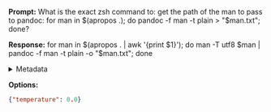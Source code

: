 **Prompt:**
What is the exact zsh command to: get the path of the man to pass to pandoc: for man in $(apropos .); do pandoc -f man -t plain > "$man.txt"; done?


**Response:**
for man in $(apropos . | awk '{print $1}'); do man -T utf8 $man | pandoc -f man -t plain -o "$man.txt"; done

<details><summary>Metadata</summary>

- Duration: 3639 ms
- Datetime: 2023-09-04T22:59:29.359370
- Model: gpt-4-0613

</details>

**Options:**
```json
{"temperature": 0.0}
```

